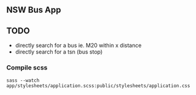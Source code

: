 ## NSW Bus App

## TODO

* directly search for a bus ie. M20 within x distance
* directly search for a tsn (bus stop)

### Compile scss

    sass --watch app/stylesheets/application.scss:public/stylesheets/application.css
